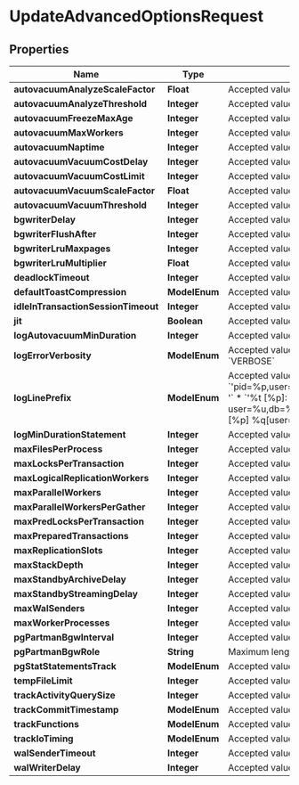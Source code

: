 

# UpdateAdvancedOptionsRequest


## Properties

| Name | Type | Description | Notes |
|------------ | ------------- | ------------- | -------------|
|**autovacuumAnalyzeScaleFactor** | **Float** | Accepted values: 0 - 1 |  [optional] |
|**autovacuumAnalyzeThreshold** | **Integer** | Accepted values: 0 - 2147483647 |  [optional] |
|**autovacuumFreezeMaxAge** | **Integer** | Accepted values: 200000000 - 1500000000 |  [optional] |
|**autovacuumMaxWorkers** | **Integer** | Accepted values: 1 - 20 |  [optional] |
|**autovacuumNaptime** | **Integer** | Accepted values: 1 - 86400 |  [optional] |
|**autovacuumVacuumCostDelay** | **Integer** | Accepted values: -1 - 100 |  [optional] |
|**autovacuumVacuumCostLimit** | **Integer** | Accepted values: -1 - 10000 |  [optional] |
|**autovacuumVacuumScaleFactor** | **Float** | Accepted values: 0 - 1 |  [optional] |
|**autovacuumVacuumThreshold** | **Integer** | Accepted values: 0 - 2147483647 |  [optional] |
|**bgwriterDelay** | **Integer** | Accepted values: 10 - 10000 |  [optional] |
|**bgwriterFlushAfter** | **Integer** | Accepted values: 0 - 2048 |  [optional] |
|**bgwriterLruMaxpages** | **Integer** | Accepted values: 0 - 1073741823 |  [optional] |
|**bgwriterLruMultiplier** | **Float** | Accepted values: 0 - 10 |  [optional] |
|**deadlockTimeout** | **Integer** | Accepted values: 500 - 1800000 |  [optional] |
|**defaultToastCompression** | **ModelEnum** | Accepted values: * &#x60;lz4&#x60; * &#x60;pglz&#x60; |  [optional] |
|**idleInTransactionSessionTimeout** | **Integer** | Accepted values: 0 - 604800000 |  [optional] |
|**jit** | **Boolean** | Accepted values: * &#x60;true&#x60; * &#x60;false&#x60; |  [optional] |
|**logAutovacuumMinDuration** | **Integer** | Accepted values: -1 - 2147483647 |  [optional] |
|**logErrorVerbosity** | **ModelEnum** | Accepted values: * &#x60;TERSE&#x60; * &#x60;DEFAULT&#x60; * &#x60;VERBOSE&#x60; |  [optional] |
|**logLinePrefix** | **ModelEnum** | Accepted values: * &#x60;&#39;pid&#x3D;%p,user&#x3D;%u,db&#x3D;%d,app&#x3D;%a,client&#x3D;%h &#39;&#x60; * &#x60;&#39;%t [%p]: [%l-1] user&#x3D;%u,db&#x3D;%d,app&#x3D;%a,client&#x3D;%h &#39;&#x60; * &#x60;&#39;%m [%p] %q[user&#x3D;%u,db&#x3D;%d,app&#x3D;%a] &#39;&#x60; |  [optional] |
|**logMinDurationStatement** | **Integer** | Accepted values: -1 - 86400000 |  [optional] |
|**maxFilesPerProcess** | **Integer** | Accepted values: 1000 - 4096 |  [optional] |
|**maxLocksPerTransaction** | **Integer** | Accepted values: 64 - 6400 |  [optional] |
|**maxLogicalReplicationWorkers** | **Integer** | Accepted values: 4 - 64 |  [optional] |
|**maxParallelWorkers** | **Integer** | Accepted values: 0 - 96 |  [optional] |
|**maxParallelWorkersPerGather** | **Integer** | Accepted values: 0 - 96 |  [optional] |
|**maxPredLocksPerTransaction** | **Integer** | Accepted values: 64 - 5120 |  [optional] |
|**maxPreparedTransactions** | **Integer** | Accepted values: 0 - 10000 |  [optional] |
|**maxReplicationSlots** | **Integer** | Accepted values: 8 - 64 |  [optional] |
|**maxStackDepth** | **Integer** | Accepted values: 2097152 - 6291456 |  [optional] |
|**maxStandbyArchiveDelay** | **Integer** | Accepted values: 1 - 43200000 |  [optional] |
|**maxStandbyStreamingDelay** | **Integer** | Accepted values: 1 - 43200000 |  [optional] |
|**maxWalSenders** | **Integer** | Accepted values: 20 - 64 |  [optional] |
|**maxWorkerProcesses** | **Integer** | Accepted values: 8 - 96 |  [optional] |
|**pgPartmanBgwInterval** | **Integer** | Accepted values: 3600 - 604800 |  [optional] |
|**pgPartmanBgwRole** | **String** | Maximum length: 64 characters |  [optional] |
|**pgStatStatementsTrack** | **ModelEnum** | Accepted values: * &#x60;all&#x60; * &#x60;top&#x60; * &#x60;none&#x60; |  [optional] |
|**tempFileLimit** | **Integer** | Accepted values: -1 - 2147483647 |  [optional] |
|**trackActivityQuerySize** | **Integer** | Accepted values: 1024 - 10240 |  [optional] |
|**trackCommitTimestamp** | **ModelEnum** | Accepted values: * &#x60;off&#x60; * &#x60;on&#x60; |  [optional] |
|**trackFunctions** | **ModelEnum** | Accepted values: * &#x60;all&#x60; * &#x60;pl&#x60; * &#x60;none&#x60; |  [optional] |
|**trackIoTiming** | **ModelEnum** | Accepted values: * &#x60;off&#x60; * &#x60;on&#x60; |  [optional] |
|**walSenderTimeout** | **Integer** | Accepted values: 0, 5000 - 10800000 |  [optional] |
|**walWriterDelay** | **Integer** | Accepted values: 10 - 200 |  [optional] |



